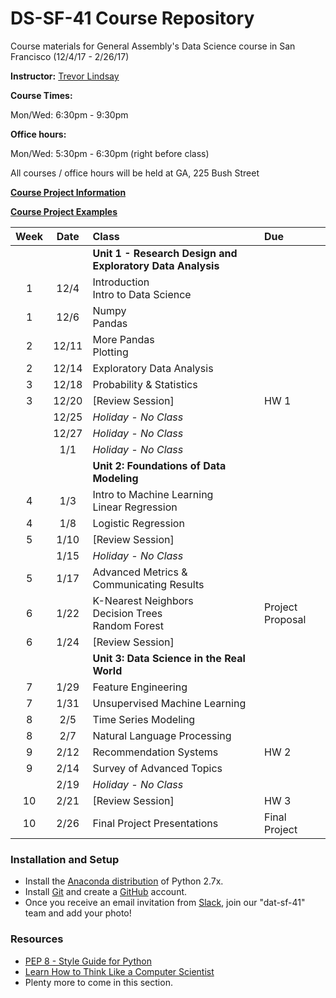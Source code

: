 # DS-SF-41 Course Repository
Course materials for General Assembly's Data Science course in San Francisco (12/4/17 - 2/26/17)

**Instructor:** [Trevor Lindsay](https://generalassemb.ly/instructors/trevor-lindsay/15376)

**Course Times:**

Mon/Wed: 6:30pm - 9:30pm

**Office hours:** 

Mon/Wed: 5:30pm - 6:30pm (right before class)

All courses / office hours will be held at GA, 225 Bush Street

**[Course Project Information](project.md)**

**[Course Project Examples](project-examples.md)**

Week | Date | Class | Due
|:---:|:---:|:---|:---|
|    |      | **Unit 1 - Research Design and Exploratory Data Analysis** |
| 1  | 12/4 | Introduction <br/> Intro to Data Science |
| 1  | 12/6 | Numpy <br> Pandas |
| 2  | 12/11 | More Pandas <br> Plotting |
| 2  | 12/14 | Exploratory Data Analysis |
| 3  | 12/18 | Probability & Statistics |
| 3  | 12/20 | [Review Session] | HW 1
|    | 12/25 | *Holiday - No Class* |
|    | 12/27 | *Holiday - No Class* |
|    | 1/1   | *Holiday - No Class* |
|    |       | **Unit 2: Foundations of Data Modeling** |
| 4  | 1/3   | Intro to Machine Learning <br> Linear Regression |
| 4  | 1/8   | Logistic Regression |
| 5  | 1/10  | [Review Session] |
|    | 1/15  | *Holiday - No Class* |
| 5  | 1/17  | Advanced Metrics & Communicating Results |
| 6  | 1/22  | K-Nearest Neighbors <br> Decision Trees <br> Random Forest | Project Proposal
| 6  | 1/24  | [Review Session] |
|    |       | **Unit 3: Data Science in the Real World** |
| 7  | 1/29  | Feature Engineering |
| 7  | 1/31  | Unsupervised Machine Learning |
| 8  | 2/5   | Time Series Modeling |
| 8  | 2/7   | Natural Language Processing |
| 9  | 2/12  | Recommendation Systems | HW 2
| 9  | 2/14  | Survey of Advanced Topics |
|    | 2/19  | *Holiday - No Class* |
| 10 | 2/21  | [Review Session] | HW 3
| 10 | 2/26  | Final Project Presentations | Final Project

### Installation and Setup
* Install the [Anaconda distribution](http://continuum.io/downloads) of Python 2.7x.
* Install [Git](http://git-scm.com/book/en/v2/Getting-Started-Installing-Git) and create a [GitHub](https://github.com/) account.
* Once you receive an email invitation from [Slack](https://slack.com/), join our "dat-sf-41" team and add your photo!

### Resources
* [PEP 8 - Style Guide for Python](http://www.python.org/dev/peps/pep-0008)
* [Learn How to Think Like a Computer Scientist](http://interactivepython.org/runestone/static/thinkcspy/toc.html#t-o-c)
* Plenty more to come in this section.
